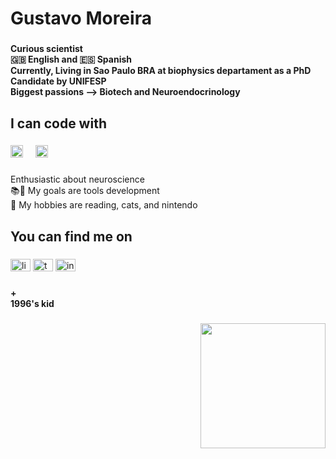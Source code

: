 <h1 align="left">Gustavo Moreira</h1>

###

<h4 align="left">Curious scientist<br>🇬🇧 English and 🇪🇸 Spanish<br>Currently, Living in Sao Paulo BRA at biophysics departament as a PhD Candidate by UNIFESP<br>Biggest passions --> Biotech and Neuroendocrinology</h4>

###

<h2 align="left">I can code with</h2>

###

<div align="left">
  <img src="https://cdn.jsdelivr.net/gh/devicons/devicon/icons/r/r-original.svg" height="20" alt="r logo"  />
  <img width="12" />
  <img src="https://cdn.jsdelivr.net/gh/devicons/devicon/icons/python/python-original.svg" height="20" alt="python logo"  />
</div>

###

<p align="left">Enthusiastic about neuroscience<br>📚🎯 My goals are tools development <br>🎲 My hobbies are reading, cats, and nintendo</p>

###

<h2 align="left">You can find me on</h2>

###

<div align="left">
  <img src="https://raw.githubusercontent.com/maurodesouza/profile-readme-generator/master/src/assets/icons/social/linkedin/default.svg" width="32" height="20" alt="linkedin logo"  />
  <img src="https://raw.githubusercontent.com/maurodesouza/profile-readme-generator/master/src/assets/icons/social/twitter/default.svg" width="32" height="20" alt="twitter logo"  />
  <img src="https://raw.githubusercontent.com/maurodesouza/profile-readme-generator/master/src/assets/icons/social/instagram/default.svg" width="32" height="20" alt="instagram logo"  />
</div>

###

<h4 align="left">+<br>1996's kid <br>

###

<div align="right">
  <img height="200" src="https://user-images.githubusercontent.com/74038190/225813708-98b745f2-7d22-48cf-9150-083f1b00d6c9.gif"  />
</div>

###
